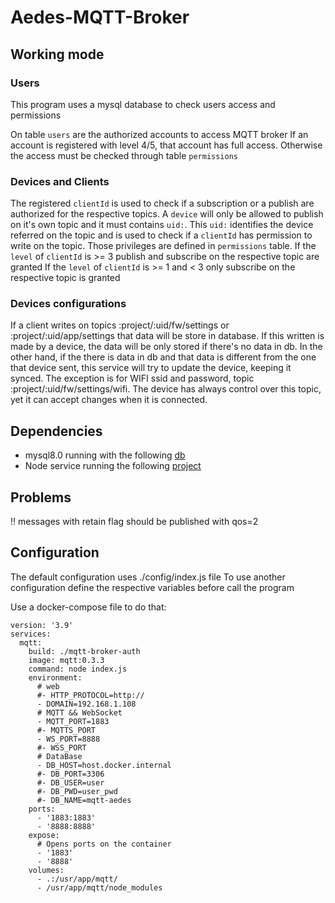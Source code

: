 
# Aedes-MQTT-Broker

## Working mode

### Users
This program uses a mysql database to check users access and permissions

On table `users` are the authorized accounts to access MQTT broker
If an account is registered with level 4/5, that account has full access.
Otherwise the access must be checked through table `permissions`

### Devices and Clients
The registered `clientId` is used to check if a subscription or a publish are authorized for the respective topics.
A `device` will only be allowed to publish on it's own topic and it must contains `uid:`.
This `uid:` identifies the device referred on the topic and is used to check if a
`clientId` has permission to write on the topic. Those privileges are defined in `permissions` table.
If the `level` of `clientId` is >= 3 publish and subscribe on the respective topic are granted
If the `level` of `clientId` is >= 1 and < 3 only subscribe on the respective topic is granted

### Devices configurations
If a client writes on topics :project/:uid/fw/settings or :project/:uid/app/settings that data will be store in database. If this written is made by a device, the data will be only stored if there's no data in db. In the other hand, if the there is data in db and that data is different from the one that device sent, this service will try to update the device, keeping it synced.
The exception is for WIFI ssid and password, topic :project/:uid/fw/settings/wifi. The device has always control over this topic, yet it can accept changes when it is connected.

## Dependencies

- mysql8.0 running with the following [db](https://github.com/zimbora/mgmt-iot-web/blob/master/mysql/schema.mwb)
- Node service running the following [project](https://github.com/zimbora/mgmt-iot-web)

## Problems
!! messages with retain flag should be published with qos=2

## Configuration

The default configuration uses ./config/index.js file
To use another configuration define the respective variables before call the program

Use a docker-compose file to do that:
```
version: '3.9'
services:
  mqtt:
    build: ./mqtt-broker-auth
    image: mqtt:0.3.3
    command: node index.js
    environment:
      # web
      #- HTTP_PROTOCOL=http://
      - DOMAIN=192.168.1.108
      # MQTT && WebSocket
      - MQTT_PORT=1883
      #- MQTTS_PORT
      - WS_PORT=8888
      #- WSS_PORT
      # DataBase
      - DB_HOST=host.docker.internal
      #- DB_PORT=3306
      #- DB_USER=user
      #- DB_PWD=user_pwd
      #- DB_NAME=mqtt-aedes
    ports:
      - '1883:1883'
      - '8888:8888'
    expose:
      # Opens ports on the container
      - '1883'
      - '8888'
    volumes:
      - .:/usr/app/mqtt/
      - /usr/app/mqtt/node_modules
```
